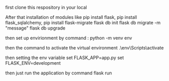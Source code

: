 first clone this respository in your local

After that installation of modules like pip install flask,  pip install flask_sqlalchemy, 
pip install flask-migrate flask db init flask db migrate -m "message" flask db upgrade

then set up envirionment by command : python -m venv env

then the command to activate the virtual environment .\env\Scripts\activate

then setting the env variable set FLASK_APP=app.py set FLASK_ENV=development

then just run the application by command flask run
